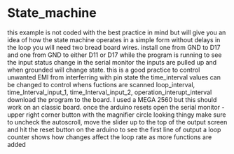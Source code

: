 # State_machine
this example is not coded with the best practice in mind but will give you an idea of how the state machine operates in a simple form without delays in the loop
you will need two bread board wires. install one from GND to D17 and one from GND to either D11 or D17 while the program is running to see the input status change in the serial monitor
the inputs are pulled up and when grounded will change state. this is a good practice to control unwanted EMI from interferring with pin state
the time_interval values can be changed to control whens fuctions are scanned loop_interval, time_Interval_input_1, time_Interval_input_2, operation_interupt_interval
download the program to the board. I used a MEGA 2560 but this should work on an classic board.
once the arduino resets open the serial monitor - upper right corner button with the magnifier circle looking thingy 
make sure to uncheck the autoscroll, move the slider up to the top of the output screen and hit the reset button on the arduino to see the first line of output
a loop counter shows how changes affect the loop rate as more functions are added
